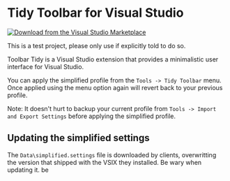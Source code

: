 # Tidy Toolbar for Visual Studio

[![Download from the Visual Studio Marketplace](https://vsmarketplacebadges.dev/version/AndySterland.toolbartidy.svg)
](https://marketplace.visualstudio.com/items?itemName=AndySterland.toolbartidy)

This is a test project, please only use if explicitly told to do so.

Toolbar Tidy is a Visual Studio extension that provides a minimalistic user interface for Visual Studio. 

You can apply the simplified profile from the `Tools -> Tidy Toolbar` menu. Once applied using the menu option again will revert back to your previous profile.

Note: It doesn't hurt to backup your current profile from `Tools -> Import and Export Settings` before applying the simplified profile.

## Updating the simplified settings

The `Data\simplified.settings` file is downloaded by clients, overwritting the version that shipped with the VSIX they installed. Be wary when updating it. be 
